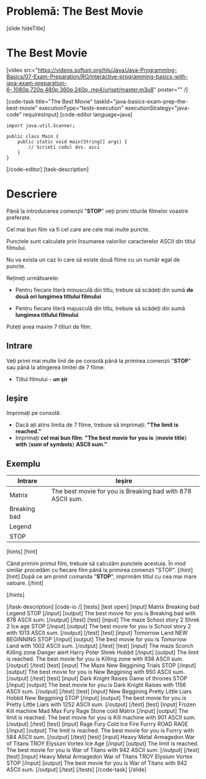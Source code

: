 # Problemă: The Best Movie
[slide hideTitle]
# The Best Movie

[video src="https://videos.softuni.org/hls/Java/Java-Programming-Basics/07-Exam-Preparation/RO/interactive-programming-basics-with-java-exam-preparation-6-,1080p,720p,480p,360p,240p,.mp4/urlset/master.m3u8" poster="" /]


[code-task title="The Best Movie" taskId="java-basics-exam-prep-the-best-movie" executionType="tests-execution" executionStrategy="java-code" requiresInput]
[code-editor language=java]
```
import java.util.Scanner;

public class Main {
    public static void main(String[] args) {
        // Scrieți codul dvs. aici
    }
}
```
[/code-editor]
[task-description]
# Descriere
Până la introducerea comenzii "**STOP**" veți primi titlurile filmelor voastre preferate.

Cel mai bun film va fi cel care are cele mai multe puncte.

Punctele sunt calculate prin însumarea valorilor caracterelor ASCII din titlul filmului.

Nu va exista un caz în care să existe două filme cu un număr egal de puncte.

Rețineți următoarele:

- Pentru fiecare literă minusculă din titlu, trebuie să scădeți din sumă **de două ori lungimea titlului filmului**

- Pentru fiecare literă majusculă din titlu, trebuie să scădeți din sumă **lungimea titlului filmului** 

Puteți avea maxim 7 titluri de film.

## Intrare
Veți primi mai multe linii de pe consolă până la primirea comenzii "**STOP**" sau până la atingerea limitei de 7 filme:
- Titlul filmului - **un șir**

## Ieșire
Imprimați pe consolă:
- Dacă ați atins limita de 7 filme, trebuie să imprimați: **"The limit is reached."**
- Imprimați **cel mai bun film**: **"The best movie for you is** \{**movie title**\} **with** \{**sum of symbols**\} **ASCII sum."**

## Exemplu
|**Intrare**|**Ieșire**|
| --- | --- | 
| Matrix | The best movie for you is Breaking bad with 878 ASCII sum. |
| Breaking bad | |
| Legend | | 
| STOP | | 

[hints]
[hint]

Când primim primul film, trebuie să calculăm punctele acestuia. În mod similar procedăm cu fiecare film până la primirea comenzii "STOP".
[/hint]
[hint]
După ce am primit comanda "**STOP**", imprimăm titlul cu cea mai mare valoare.
[/hint]

[/hints]

[/task-description]
[code-io /]
[tests]
[test open]
[input]
Matrix
Breaking bad
Legend
STOP
[/input]
[output]
The best movie for you is Breaking bad with 878 ASCII sum.
[/output]
[/test]
[test]
[input]
The maze
School story 2
Shrek 2
Ice age
STOP
[/input]
[output]
The best movie for you is School story 2 with 1013 ASCII sum.
[/output]
[/test]
[test]
[input]
Tomorrow Land
NEW BEGINNING
STOP
[/input]
[output]
The best movie for you is Tomorrow Land with 1002 ASCII sum.
[/output]
[/test]
[test]
[input]
The maze
Scorch
Killing zone
Danger alert
Harry Poter
Shrek
Hobbit
[/input]
[output]
The limit is reached.
The best movie for you is Killing zone with 938 ASCII sum.
[/output]
[/test]
[test]
[input]
The Maze
New Beggining
Trials
STOP
[/input]
[output]
The best movie for you is New Beggining with 950 ASCII sum.
[/output]
[/test]
[test]
[input]
Dark Knight Raises
Game of thrones
STOP
[/input]
[output]
The best movie for you is Dark Knight Raises with 1156 ASCII sum.
[/output]
[/test]
[test]
[input]
New Beggining
Pretty Little Liars
Hobbit New Beggining
STOP
[/input]
[output]
The best movie for you is Pretty Little Liars with 1252 ASCII sum.
[/output]
[/test]
[test]
[input]
Frozen
Kill machine
Mad Max
Fury
Rage
Stone cold
Matrix
[/input]
[output]
The limit is reached.
The best movie for you is Kill machine with 901 ASCII sum.
[/output]
[/test]
[test]
[input]
Rage
Fury
Cold
Ice
Fire
Furrry
ROAD RAGE
[/input]
[output]
The limit is reached.
The best movie for you is Furrry with 584 ASCII sum.
[/output]
[/test]
[test]
[input]
Heavy Metal
Armagedon
War of Titans
TROY
Elysium
Vortex
Ice Age
[/input]
[output]
The limit is reached.
The best movie for you is War of Titans with 942 ASCII sum.
[/output]
[/test]
[test]
[input]
Heavy Metal
Armagedon
War of Titans
TROY
Elysium
Vortex
STOP
[/input]
[output]
The best movie for you is War of Titans with 942 ASCII sum.
[/output]
[/test]
[/tests]
[/code-task]
[/slide]
